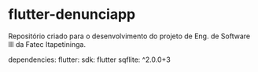 # flutter-denunciapp
Repositório criado para o desenvolvimento do projeto de Eng. de Software III da Fatec Itapetininga.


dependencies:
  flutter:
    sdk: flutter
  sqflite: ^2.0.0+3
